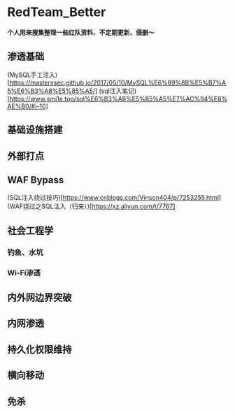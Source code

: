# RedTeam_Better

**个人用来搜集整理一些红队资料、不定期更新、侵删～**
## 渗透基础
(MySQL手工注入)[https://masterxsec.github.io/2017/05/10/MySQL%E6%89%8B%E5%B7%A5%E6%B3%A8%E5%85%A5/]
(sql注入笔记)[https://www.smi1e.top/sql%E6%B3%A8%E5%85%A5%E7%AC%94%E8%AE%B0/#i-10]
## 基础设施搭建

## 外部打点
## WAF Bypass

(SQL注入绕过技巧)[https://www.cnblogs.com/Vinson404/p/7253255.html]
(WAF绕过之SQL注入（归来）)[https://xz.aliyun.com/t/7767]

## 社会工程学

### 钓鱼、水坑

### Wi-Fi渗透

## 内外网边界突破

## 内网渗透

## 持久化权限维持

## 横向移动

## 免杀
